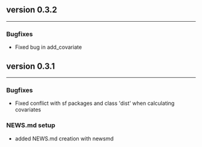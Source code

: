## version 0.3.2

---


### Bugfixes

- Fixed bug in add_covariate

## version 0.3.1

---


### Bugfixes

- Fixed conflict with sf packages and class 'dist' when calculating covariates

### NEWS.md setup

- added NEWS.md creation with newsmd

